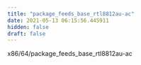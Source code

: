 ```yaml
---
title: "package_feeds_base_rtl8812au-ac"
date: 2021-05-13 06:15:56.445911
hidden: false
draft: false
---
```


x86/64/package_feeds_base_rtl8812au-ac

